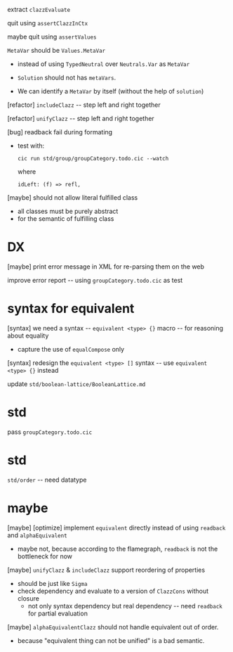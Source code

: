 extract `clazzEvaluate`

quit using `assertClazzInCtx`

maybe quit using `assertValues`

`MetaVar` should be `Values.MetaVar`

- instead of using `TypedNeutral` over `Neutrals.Var` as `MetaVar`

- `Solution` should not has `metaVars`.

- We can identify a `MetaVar` by itself (without the help of `solution`)

[refactor] `includeClazz` -- step left and right together

[refactor] `unifyClazz` -- step left and right together

[bug] readback fail during formating

- test with:

  ```
  cic run std/group/groupCategory.todo.cic --watch
  ```

  where

  ```
  idLeft: (f) => refl,
  ```

[maybe] should not allow literal fulfilled class

- all classes must be purely abstract
- for the semantic of fulfilling class

# DX

[maybe] print error message in XML for re-parsing them on the web

improve error report -- using `groupCategory.todo.cic` as test

# syntax for equivalent

[syntax] we need a syntax -- `equivalent <type> {}` macro -- for reasoning about equality

- capture the use of `equalCompose` only

[syntax] redesign the `equivalent <type> []` syntax -- use `equivalent <type> {}` instead

update `std/boolean-lattice/BooleanLattice.md`

# std

pass `groupCategory.todo.cic`

# std

`std/order` -- need datatype

# maybe

[maybe] [optimize] implement `equivalent` directly instead of using `readback` and `alphaEquivalent`

- maybe not, because according to the flamegraph, `readback` is not the bottleneck for now

[maybe] `unifyClazz` & `includeClazz` support reordering of properties

- should be just like `Sigma`
- check dependency and evaluate to a version of `ClazzCons` without closure
  - not only syntax dependency but real dependency -- need `readback` for partial evaluation

[maybe] `alphaEquivalentClazz` should not handle equivalent out of order.

- because "equivalent thing can not be unified" is a bad semantic.
